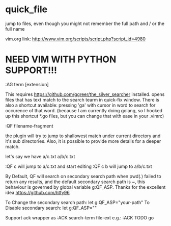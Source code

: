 quick_file
==========

jump to files, even though you might not remember the full path and / or the full name

vim.org link:
http://www.vim.org/scripts/script.php?script_id=4980

NEED VIM WITH PYTHON SUPPORT!!!
===============================

:AG term [extension]

This requires https://github.com/ggreer/the_silver_searcher installed.
opens files that has text match to the search tearm in quick-fix window. There is also a shortcut available: pressing 'ga' with cursor in word to search for occurence of that word. (because I am currently doing golang, so I hooked up this shortcut *.go files, but you can change that with ease in your .vimrc)

:QF filename-fragment

the plugin will try to jump to shallowest match under current directory and it's sub directories. Also, it is possible to provide more details for a deeper match.

let's say we have a/c.txt a/b/c.txt

:QF c will jump to a/c.txt and start editing
:QF c b will jump to a/b/c.txt

By Default, QF will search on secondary search path when pwd(.) failed to return any results, and the default secondary search path is ~, this behaviour is governed by global variable g:QF_ASP. Thanks for the excellent idea https://github.com/htfy96

To Change the secondary search path: let g:QF_ASP="your-path"
To Disable secondary search: let g:QF_ASP=""

Support ack wrapper as :ACK search-term file-ext
e.g.:
:ACK TODO go
